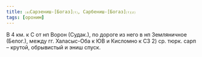 ```yaml
---
title: ⒜Сарэениш-[Богаз]⒯, Сарбениш-[Богаз]⒯⒵
tags: [ороним]
---
```


В 4 км. к С от нп Ворон (Судак.), по дороге из него в нп Земляничное (Белог.),
между гг. Халасыс-Оба к ЮВ и Кисломно к СЗ 2) ср. тюрк. сарп – крутой,
обрывистый и эниш спуск.
